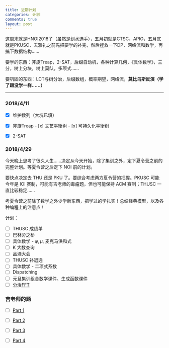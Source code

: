 ```yaml
---
title: 近期计划
categories: 计划
comments: true
layout: post
---
```


这周末就是HNOI2018了（~~虽然是划水选手~~），五月初就是CTSC，APIO，五月底就是PKUSC，去雅礼之前先把要学的补完，然后拯救一下DP，网络流和数学，再搞下数据结构……

要学的东西：非旋Treap，2-SAT，后缀自动机，各种计算几何，《具体数学》，三分，树上分块，树上莫队，多项式……

要巩固的东西：LCT与树分治，后缀数组，概率期望，网络流，**莫比乌斯反演（学了跟没学一样……）**

------

### 2018/4/11

- [x] 维护数列（大坑已填）
- [x] 非旋Treap
      - [x] 文艺平衡树
      - [x] 可持久化平衡树

- [x] 2-SAT 


### 2018/4/29

今天晚上思考了很久人生……决定从今天开始，除了集训之外，定下夏令营之前的完整计划。等夏令营之后定下 NOI 前的计划。

要快点决定去 THU 还是 PKU 了。要综合考虑两方夏令营的把握。PKUSC 可能今年是 IOI 赛制，可能有吉老师的毒瘤题，但也可能保持 ACM 赛制；THUSC 一直比较稳定……

考夏令营之前除了数学之外少学新东西，把学过的学扎实！总结经典模型，以及各种编程上的注意点！

计划：

- [ ] THUSC 成绩单
- [ ] 巴林旁之桥
- [ ] 具体数学 - $\varphi, \mu$, 麦克马洪和式
- [ ] K 大数查询
- [ ] 品酒大会
- [ ] THUSC 补退选
- [ ] 具体数学 - 二项式系数
- [ ] Dispatching
- [ ] 元旦集训组合数学课件、生成函数课件
- [ ] [分治FFT](http://jiruyi910387714.is-programmer.com/posts/71893.html)

### 吉老师的题
- [ ] [Part 1](http://jiruyi910387714.is-programmer.com/posts/44587.html)
- [ ] [Part 2](http://jiruyi910387714.is-programmer.com/posts/58993.html)
- [ ] [Part 3](http://jiruyi910387714.is-programmer.com/posts/70856.html)
- [ ] [Part 4](http://jiruyi910387714.is-programmer.com/posts/76292.html)

